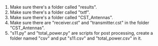 1. Make sure there's a folder called "results".
2. Make sure there's a folder called "txtf".
3. Make sure there's a folder called "CST_Antennas".
4. Make sure there are "receiver.cst" and "transmitter.cst" in the folder "CST_Antennas".
5. "s11.py" and "total_power.py" are scripts for post processing, create a folder named "csv" and put "s11.csv" and "total_power.csv" in it.
